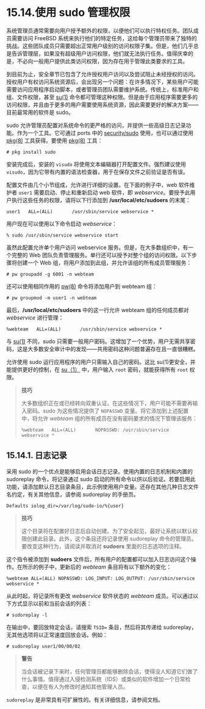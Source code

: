 # 15.14.使用 sudo 管理权限

系统管理员通常需要向用户授予额外的权限，以便他们可以执行特权任务。团队成员需要访问 FreeBSD 系统来执行他们的特定任务，这给每个管理员带来了独特的挑战。这些团队成员只需要超出正常用户级别的访问权限子集。但是，他们几乎总是告诉管理层，如果没有超级用户访问权限，他们就无法执行任务。值得庆幸的是，不必向一般用户提供此类访问权限，因为存在用于管理此类要求的工具。

到目前为止，安全章节已包含了允许授权用户访问以及尝试阻止未经授权的访问。授权用户有权访问系统资源后，会出现另一个问题：在许多情况下，某些用户可能需要访问应用程序启动脚本，或者管理员团队需要维护系统。传统上，标准用户和组、文件权限，甚至 [su(1)](https://www.freebsd.org/cgi/man.cgi?query=su&sektion=1&format=html) 命令都可管理这种权限。但是由于应用程序需要更多的访问权限，并且由于更多的用户需要使用系统资源，因此需要更好的解决方案——目前最常用的软件是 sudo。

sudo 允许管理员配置对系统命令的更严格的访问，并提供一些高级日志记录功能。作为一个工具。它可通过 ports 中的 [security/sudo](https://cgit.freebsd.org/ports/tree/security/sudo/pkg-descr) 使用，也可以通过使用 [pkg(8)](https://www.freebsd.org/cgi/man.cgi?query=pkg&sektion=8&format=html) 工具获得。要使用 [pkg(8)](https://www.freebsd.org/cgi/man.cgi?query=pkg&sektion=8&format=html) 工具：

```
# pkg install sudo
```

安装完成后，安装的 `visudo` 将使用文本编辑器打开配置文件。强烈建议使用 `visudo`，因为它带有内置的语法检查器，用于在保存文件之前验证是否有误。

配置文件由几个小节组成，允许进行详细的设置。在下面的例子中，web 软件维护者 `user1` 需要启动、停止和重新启动 web 软件，即 _webservice_。要授予此用户执行这些任务的权限，请将以下行添加到 **/usr/local/etc/sudoers** 的末尾：

```
user1   ALL=(ALL)       /usr/sbin/service webservice *
```

用户现在可以使用以下命令启动 _webservice_：

```
% sudo /usr/sbin/service webservice start
```

虽然此配置允许单个用户访问 webservice 服务。但是，在大多数组织中，有一个完整的 Web 团队负责管理服务。单行还可以授予对整个组的访问权限。以下步骤将创建一个 Web 组，将用户添加到此组，并允许该组的所有成员管理服务：

```
# pw groupadd -g 6001 -n webteam
```

还可以使用相同作用的 [pw(8)](https://www.freebsd.org/cgi/man.cgi?query=pw&sektion=8&format=html) 命令将添加用户到 webteam 组：

```
# pw groupmod -m user1 -n webteam
```

最后，**/usr/local/etc/sudoers** 中的这一行允许 webteam 组的任何成员都对 _webservice_ 进行管理：

```
%webteam   ALL=(ALL)       /usr/sbin/service webservice *
```

与 [su(1)](https://www.freebsd.org/cgi/man.cgi?query=su&sektion=1&format=html) 不同，sudo 只需要一般用户密码。这增加了一个优势，用户无需共享密码，这是大多数安全审计中的发现——共用密码这种问题普遍存在且一直很糟糕。

允许使用 sudo 运行应用程序的用户只需输入自己的密码。这比 su(1)更安全，并能提供更好的控制，在 [su（1）](https://www.freebsd.org/cgi/man.cgi?query=su&sektion=1&format=html) 中，用户输入 `root` 密码，就能获得所有 `root` 权限。

> **技巧**
>
> 大多数组织正在或已经转向双重认证。在这些情况下，用户可能不需要再输入密码。sudo 为这些情况提供了 `NOPASSWD` 变量。将它添加到上述配置中，将允许 _webteam_ 组的所有成员在没有密码要求的情况下管理该服务：
>
> ```
> %webteam   ALL=(ALL)       NOPASSWD: /usr/sbin/service webservice *
> ```

## 15.14.1. 日志记录

采用 sudo 的一个优点是能够启用会话日志记录。使用内置的日志机制和内置的 sudoreplay 命令，将记录通过 sudo 启动的所有命令以供以后验证。若要启用此功能，请添加默认日志目录条目，此示例使用用户变量。还存在其他几种日志文件名约定，有关其他信息，请参阅 sudoreplay 的手册页。

```
Defaults iolog_dir=/var/log/sudo-io/%{user}
```

> **技巧**
>
> 这个目录将在配置好日志后自动创建。为了安全起见，最好让系统以默认权限创建此目录。此外，这个条目还将记录使用 sudoreplay 命令的管理员。要改变这种行为，请阅读并取消对 **sudoers** 里面的日志选项的注释。

这个指令被添加到 **sudoers** 文件后，所有用户的配置都可以加入日志访问这个操作。在所示的例子中，更新后的 _webteam_ 条目将有以下额外的变化：

```
%webteam ALL=(ALL) NOPASSWD: LOG_INPUT: LOG_OUTPUT: /usr/sbin/service webservice *
```

从此时起，将记录所有更改 _webservice_ 软件状态的 _webteam_ 成员。可以通过以下方式显示以前和当前会话的列表：

```
# sudoreplay -l
```

在输出中，要回放特定会话，请搜索 `TSID=` 条目，然后将其传递给 sudoreplay，无其他选项将以正常速度回放会话。例如：

```
# sudoreplay user1/00/00/02
```

> **警告**
>
> 当会话被记录下来时，任何管理员都能够删除会话，使得没人知道它们做了什么事情。值得通过入侵检测系统（IDS）或类似的软件增加一个日常检查，以便在有人为修改时通知其他管理人员。

`sudoreplay` 是非常具有可扩展性的。有关详细信息，请参阅文档。